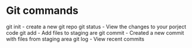 # Git commands

git init - create a new git repo
git status - View the changes to your porject code
git add - Add files to staging are
git commit - Created a new commit with files from staging area
git log - View recent commits